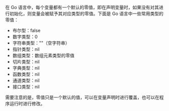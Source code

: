 在 Go 语言中，每个变量都有一个默认的零值，即在声明变量时，如果没有对其进行初始化，则变量会被赋予其对应类型的零值。下面是 Go 语言中一些常用类型的零值：

- 布尔型：false
- 数字类型：0
- 字符串类型：""（空字符串）
- 指针类型：nil
- 数组类型：数组元素类型的零值
- 切片类型：nil
- 字典类型：nil
- 函数类型：nil
- 通道类型：nil
- 接口类型：nil

需要注意的是，零值只是一个默认的值，可以在变量声明时进行覆盖，也可以在程序运行时进行修改。